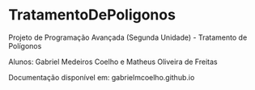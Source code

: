 # TratamentoDePoligonos
Projeto de Programação Avançada (Segunda Unidade) - Tratamento de Polígonos

Alunos: Gabriel Medeiros Coelho e Matheus Oliveira de Freitas

Documentação disponível em: gabrielmcoelho.github.io
